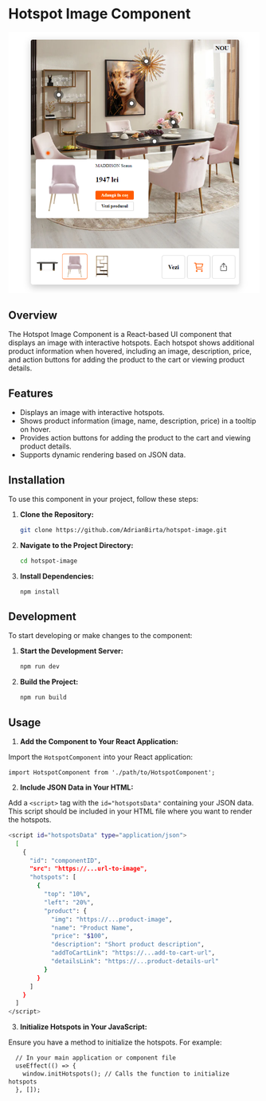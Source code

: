 # Hotspot Image Component
  ![Hotspot Image Component](./src/assets/readme_pic.png)

## Overview

The Hotspot Image Component is a React-based UI component that displays an image with interactive hotspots. Each hotspot shows additional product information when hovered, including an image, description, price, and action buttons for adding the product to the cart or viewing product details.

## Features

- Displays an image with interactive hotspots.
- Shows product information (image, name, description, price) in a tooltip on hover.
- Provides action buttons for adding the product to the cart and viewing product details.
- Supports dynamic rendering based on JSON data.

## Installation

To use this component in your project, follow these steps:

1. **Clone the Repository:**

   ```bash
   git clone https://github.com/AdrianBirta/hotspot-image.git

2. **Navigate to the Project Directory:**

    ```bash
    cd hotspot-image

3. **Install Dependencies:**

    ```bash
    npm install


## Development
  To start developing or make changes to the component:

1. **Start the Development Server:**
    
    ```bash
    npm run dev

2. **Build the Project:**

    ```bash
    npm run build


## Usage

1. **Add the Component to Your React Application:**

  Import the `HotspotComponent` into your React application:

    import HotspotComponent from './path/to/HotspotComponent';

2. **Include JSON Data in Your HTML:**

  Add a `<script>` tag with the `id="hotspotsData"` containing your JSON data. This script should be included in your HTML file where you want to render the hotspots.

  ```bash
  <script id="hotspotsData" type="application/json">
    [
      {
        "id": "componentID",
        "src": "https://...url-to-image",
        "hotspots": [
          {
            "top": "10%",
            "left": "20%",
            "product": {
              "img": "https://...product-image",
              "name": "Product Name",
              "price": "$100",
              "description": "Short product description",
              "addToCartLink": "https://...add-to-cart-url",
              "detailsLink": "https://...product-details-url"
            }
          }
        ]
      }
    ]
  </script>
  ```

3. **Initialize Hotspots in Your JavaScript:**

  Ensure you have a method to initialize the hotspots. For example:

      // In your main application or component file
      useEffect(() => {
        window.initHotspots(); // Calls the function to initialize hotspots
      }, []);

